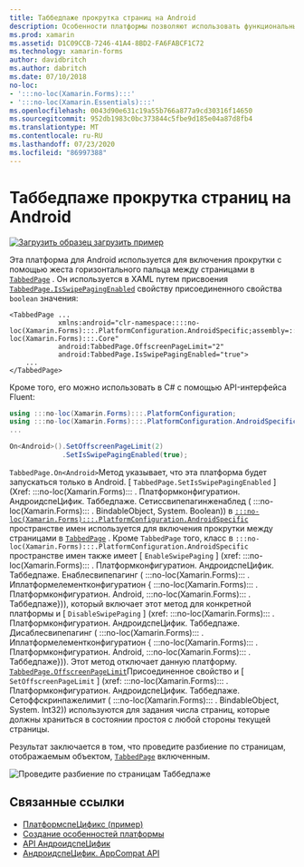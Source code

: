 ```yaml
---
title: Таббедпаже прокрутка страниц на Android
description: Особенности платформы позволяют использовать функциональные возможности, доступные только на определенной платформе, без реализации пользовательских модулей подготовки отчетов или эффектов. В этой статье объясняется, как использовать конкретную платформу Android, которая позволяет выполнять прокрутку с помощью жеста горизонтального пальца между страницами в Таббедпаже.
ms.prod: xamarin
ms.assetid: D1C09CCB-7246-41A4-8BD2-FA6FABCF1C72
ms.technology: xamarin-forms
author: davidbritch
ms.author: dabritch
ms.date: 07/10/2018
no-loc:
- ':::no-loc(Xamarin.Forms):::'
- ':::no-loc(Xamarin.Essentials):::'
ms.openlocfilehash: 0043d90e631c19a55b766a877a9cd30316f14650
ms.sourcegitcommit: 952db1983c0bc373844c5fbe9d185e04a87d8fb4
ms.translationtype: MT
ms.contentlocale: ru-RU
ms.lasthandoff: 07/23/2020
ms.locfileid: "86997388"
---
```

# <a name="tabbedpage-page-swiping-on-android"></a>Таббедпаже прокрутка страниц на Android

[![Загрузить образец](~/media/shared/download.png) загрузить пример](https://docs.microsoft.com/samples/xamarin/xamarin-forms-samples/userinterface-platformspecifics)

Эта платформа для Android используется для включения прокрутки с помощью жеста горизонтального пальца между страницами в [`TabbedPage`](xref::::no-loc(Xamarin.Forms):::.TabbedPage) . Он используется в XAML путем присвоения [`TabbedPage.IsSwipePagingEnabled`](xref::::no-loc(Xamarin.Forms):::.PlatformConfiguration.AndroidSpecific.TabbedPage.IsSwipePagingEnabledProperty) свойству присоединенного свойства `boolean` значения:

```xaml
<TabbedPage ...
            xmlns:android="clr-namespace::::no-loc(Xamarin.Forms):::.PlatformConfiguration.AndroidSpecific;assembly=:::no-loc(Xamarin.Forms):::.Core"
            android:TabbedPage.OffscreenPageLimit="2"
            android:TabbedPage.IsSwipePagingEnabled="true">
    ...
</TabbedPage>
```

Кроме того, его можно использовать в C# с помощью API-интерфейса Fluent:

```csharp
using :::no-loc(Xamarin.Forms):::.PlatformConfiguration;
using :::no-loc(Xamarin.Forms):::.PlatformConfiguration.AndroidSpecific;
...

On<Android>().SetOffscreenPageLimit(2)
             .SetIsSwipePagingEnabled(true);
```

`TabbedPage.On<Android>`Метод указывает, что эта платформа будет запускаться только в Android. [ `TabbedPage.SetIsSwipePagingEnabled` ] (Xref: :::no-loc(Xamarin.Forms)::: . Платформконфигуратион. АндроидспеЦифик. Таббедпаже. Сетиссвипепагинженаблед ( :::no-loc(Xamarin.Forms)::: . BindableObject, System. Boolean)) в [`:::no-loc(Xamarin.Forms):::.PlatformConfiguration.AndroidSpecific`](xref::::no-loc(Xamarin.Forms):::.PlatformConfiguration.AndroidSpecific) пространстве имен используется для включения прокрутки между страницами в [`TabbedPage`](xref::::no-loc(Xamarin.Forms):::.TabbedPage) . Кроме `TabbedPage` того, класс в `:::no-loc(Xamarin.Forms):::.PlatformConfiguration.AndroidSpecific` пространстве имен также имеет [ `EnableSwipePaging` ] (xref: :::no-loc(Xamarin.Forms)::: . Платформконфигуратион. АндроидспеЦифик. Таббедпаже. Енаблесвипепагинг ( :::no-loc(Xamarin.Forms)::: . Иплатформелементконфигуратион { :::no-loc(Xamarin.Forms)::: . Платформконфигуратион. Android, :::no-loc(Xamarin.Forms)::: . Таббедпаже})), который включает этот метод для конкретной платформы и [ `DisableSwipePaging` ] (xref: :::no-loc(Xamarin.Forms)::: . Платформконфигуратион. АндроидспеЦифик. Таббедпаже. Дисаблесвипепагинг ( :::no-loc(Xamarin.Forms)::: . Иплатформелементконфигуратион { :::no-loc(Xamarin.Forms)::: . Платформконфигуратион. Android, :::no-loc(Xamarin.Forms)::: . Таббедпаже})). Этот метод отключает данную платформу. [`TabbedPage.OffscreenPageLimit`](xref::::no-loc(Xamarin.Forms):::.PlatformConfiguration.AndroidSpecific.TabbedPage.OffscreenPageLimitProperty)Присоединенное свойство и [ `SetOffscreenPageLimit` ] (xref: :::no-loc(Xamarin.Forms)::: . Платформконфигуратион. АндроидспеЦифик. Таббедпаже. Сетоффскринпажелимит ( :::no-loc(Xamarin.Forms)::: . BindableObject, System. Int32)) используются для задания числа страниц, которые должны храниться в состоянии простоя с любой стороны текущей страницы.

Результат заключается в том, что проведите разбиение по страницам, отображаемым объектом, [`TabbedPage`](xref::::no-loc(Xamarin.Forms):::.TabbedPage) включенным.

![Проведите разбиение по страницам Таббедпаже](tabbedpage-page-swiping-images/tabbedpage-swipe.png)

## <a name="related-links"></a>Связанные ссылки

- [ПлатформспеЦификс (пример)](https://docs.microsoft.com/samples/xamarin/xamarin-forms-samples/userinterface-platformspecifics)
- [Создание особенностей платформы](~/xamarin-forms/platform/platform-specifics/index.md#creating-platform-specifics)
- [API АндроидспеЦифик](xref::::no-loc(Xamarin.Forms):::.PlatformConfiguration.AndroidSpecific)
- [АндроидспеЦифик. AppCompat API](xref::::no-loc(Xamarin.Forms):::.PlatformConfiguration.AndroidSpecific.AppCompat)
